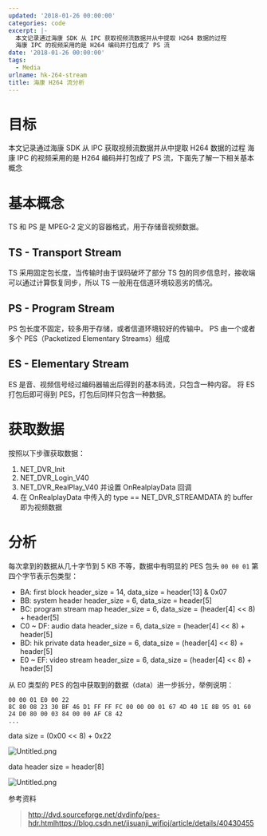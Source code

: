 ```yaml
---
updated: '2018-01-26 00:00:00'
categories: code
excerpt: |-
  本文记录通过海康 SDK 从 IPC 获取视频流数据并从中提取 H264 数据的过程
  海康 IPC 的视频采用的是 H264 编码并打包成了 PS 流
date: '2018-01-26 00:00:00'
tags:
  - Media
urlname: hk-264-stream
title: 海康 H264 流分析
---
```


# 目标


本文记录通过海康 SDK 从 IPC 获取视频流数据并从中提取 H264 数据的过程
海康 IPC 的视频采用的是 H264 编码并打包成了 PS 流，下面先了解一下相关基本概念


# 基本概念


TS 和 PS 是 MPEG-2 定义的容器格式，用于存储音视频数据。


## TS - Transport Stream


TS 采用固定包长度，当传输时由于误码破坏了部分 TS 包的同步信息时，接收端可以通过计算恢复同步，所以 TS 一般用在信道环境较恶劣的情况。


## PS - Program Stream


PS 包长度不固定，较多用于存储，或者信道环境较好的传输中。
PS 由一个或者多个 PES（Packetized Elementary Streams）组成


## ES - Elementary Stream


ES 是音、视频信号经过编码器输出后得到的基本码流，只包含一种内容。
将 ES 打包后即可得到 PES，打包后同样只包含一种数据。


# 获取数据


按照以下步骤获取数据：

1. NET_DVR_Init
2. NET_DVR_Login_V40
3. NET_DVR_RealPlay_V40 并设置 OnRealplayData 回调
4. 在 OnRealplayData 中传入的 type == NET_DVR_STREAMDATA 的 buffer 即为视频数据

# 分析


每次拿到的数据从几十字节到 5 KB 不等，数据中有明显的 PES 包头 `00 00 01` 第四个字节表示包类型：

- BA: first block
header_size = 14, data_size = header[13] & 0x07
- BB: system header
header_size = 6, data_size = header[5]
- BC: program stream map
header_size = 6, data_size = (header[4] << 8) + header[5]
- C0 ~ DF: audio data
header_size = 6, data_size = (header[4] << 8) + header[5]
- BD: hik private data
header_size = 6, data_size = (header[4] << 8) + header[5]
- E0 ~ EF: video stream
header_size = 6, data_size = (header[4] << 8) + header[5]

从 E0 类型的 PES 的包中获取到的数据（data）进一步拆分，举例说明：


```text
00 00 01 E0 00 22
8C 80 08 23 30 BF 46 D1 FF FF FC 00 00 00 01 67 4D 40 1E 8B 95 01 60 24 D0 80 00 03 84 00 00 AF C8 42
...

```


data size = (0x00 << 8) + 0x22


![Untitled.png](https://s.z4none.me/blog/0fb93d05cec6d807332ba5bb03aa82b2.png)


data header size = header[8]


![Untitled.png](https://s.z4none.me/blog/5e1d4b59480f05f660575f5ee262cbf3.png)


参考资料


> http://dvd.sourceforge.net/dvdinfo/pes-hdr.htmlhttps://blog.csdn.net/jisuanji_wjfioj/article/details/40430455

